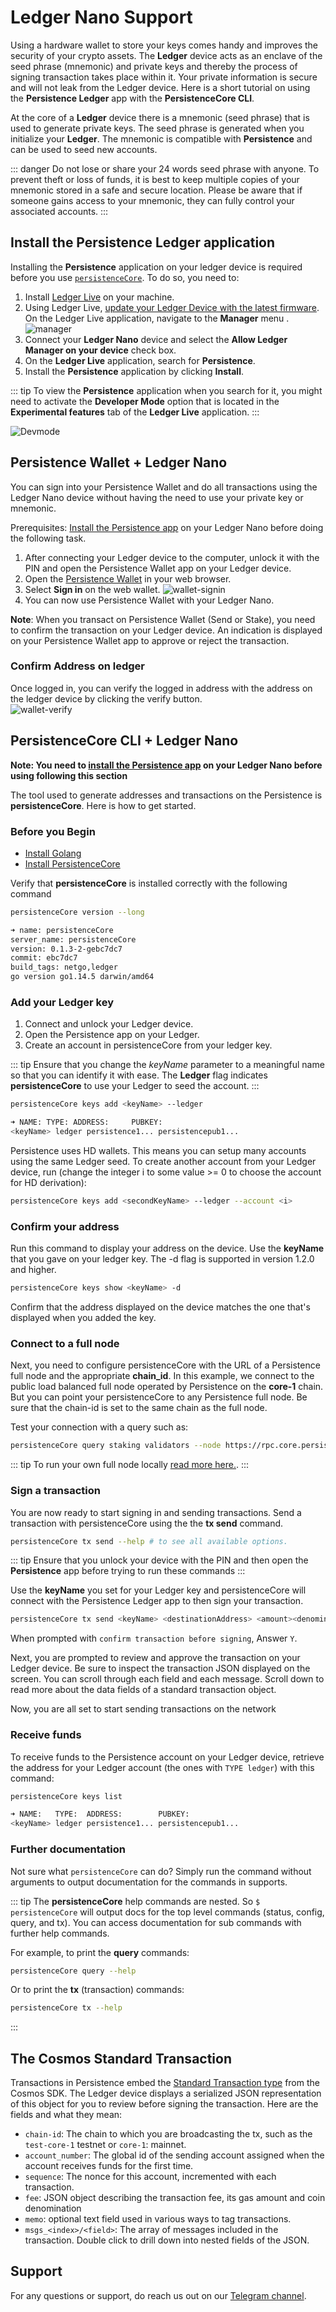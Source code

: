 # Ledger Nano Support

Using a hardware wallet to store your keys comes handy and improves the security of your crypto assets. The **Ledger** device acts as an enclave of the seed phrase (mnemonic) and private keys and thereby the process of signing transaction takes place within it. Your private information is secure and will not leak from the Ledger device. Here is a short tutorial on using the **Persistence Ledger** app with the **PersistenceCore CLI**.    

At the core of a **Ledger** device there is a mnemonic (seed phrase) that is used to generate private keys. The seed phrase is generated when you initialize your **Ledger**. The mnemonic is compatible with **Persistence** and can be used to seed new accounts.

::: danger
Do not lose or share your 24 words seed phrase with anyone. To prevent theft or loss of funds, it is best to keep multiple copies of your mnemonic stored in a safe and secure location. Please be aware that if someone gains access to your mnemonic, they can fully control your associated accounts.
:::

## Install the Persistence Ledger application

Installing the **Persistence** application on your ledger device is required before you use [`persistenceCore`](#persistencecore-cli-+-ledger-nano). To do so, you need to:

1. Install [Ledger Live](https://shop.ledger.com/pages/ledger-live) on your machine.
2. Using Ledger Live, [update your Ledger Device with the latest firmware](https://support.ledger.com/hc/en-us/articles/360002731113-Update-device-firmware). On the Ledger Live application, navigate to the **Manager** menu .
   ![manager](../images/ledger-tuto-manager.png)
4. Connect your **Ledger Nano** device and select the **Allow Ledger Manager on your device** check box.
5. On the **Ledger Live** application, search for **Persistence**.
6. Install the **Persistence** application by clicking **Install**.

::: tip
To view the **Persistence** application when you search for it, you might need to activate the **Developer Mode** option that is located in the **Experimental features** tab of the **Ledger Live** application.
:::

![Devmode](../images/ledger-tuto-dev-mode.png)

## Persistence Wallet + Ledger Nano
    
You can sign into your Persistence Wallet and do all transactions using the Ledger Nano device without having the need to use your private key or mnemonic.

Prerequisites: [Install the Persistence app](#install-the-persistence-ledger-application) on your Ledger Nano before doing the following task.    
1. After connecting your Ledger device to the computer, unlock it with the PIN and open the Persistence Wallet app on your Ledger device.    
2. Open the [Persistence Wallet](https://wallet.persistence.one/) in your web browser.    
3. Select **Sign in** on the web wallet.
   ![wallet-signin](../images/ledger-tuto-wallet-signin.png)
4. You can now use Persistence Wallet with your Ledger Nano.   

**Note**: When you transact on Persistence Wallet (Send or Stake), you need to confirm the transaction on your Ledger device. An indication is displayed on your Persistence Wallet app to approve or reject the transaction.

### Confirm Address on ledger
Once logged in, you can verify the logged in address with the address on the ledger device by clicking the verify button.   
   ![wallet-verify](../images/ledger-tuto-wallet-verify.png)

## PersistenceCore CLI + Ledger Nano

**Note: You need to [install the Persistence app](#install-the-persistence-ledger-application) on your Ledger Nano before using following this section**

The tool used to generate addresses and transactions on the Persistence is **persistenceCore**. Here is how to get started.   

### Before you Begin

- [Install Golang](https://golang.org/doc/install)
- [Install PersistenceCore](https://github.com/persistenceOne/persistenceCore#installation-steps)

Verify that **persistenceCore** is installed correctly with the following command

```bash
persistenceCore version --long

➜ name: persistenceCore
server_name: persistenceCore
version: 0.1.3-2-gebc7dc7
commit: ebc7dc7
build_tags: netgo,ledger
go version go1.14.5 darwin/amd64
```

### Add your Ledger key

1. Connect and unlock your Ledger device.
2. Open the Persistence app on your Ledger.
3. Create an account in persistenceCore from your ledger key.

::: tip
Ensure that you change the _keyName_ parameter to a meaningful name so that you can identify it with ease. The **Ledger** flag indicates **persistenceCore** to use your Ledger to seed the account.
   :::

```bash
persistenceCore keys add <keyName> --ledger

➜ NAME: TYPE: ADDRESS:     PUBKEY:
<keyName> ledger persistence1... persistencepub1...
```

Persistence uses HD wallets. This means you can setup many accounts using the same Ledger seed. To create another account from your Ledger device, run (change the integer i to some value >= 0 to choose the account for HD derivation):

```bash
persistenceCore keys add <secondKeyName> --ledger --account <i>
```

### Confirm your address

Run this command to display your address on the device. Use the **keyName** that you gave on your ledger key. The -d flag is supported in version 1.2.0 and higher.

```bash
persistenceCore keys show <keyName> -d
```

Confirm that the address displayed on the device matches the one that's displayed when you added the key.

### Connect to a full node

Next, you need to configure persistenceCore with the URL of a Persistence full node and the appropriate **chain_id**. In this example, we connect to the public load balanced full node operated by Persistence on the **core-1** chain. But you can point your persistenceCore to any Persistence full node. Be sure that the chain-id is set to the same chain as the full node.

Test your connection with a query such as:

``` bash
persistenceCore query staking validators --node https://rpc.core.persistence.one:443 --chain-id core-1
```

::: tip
To run your own full node locally [read more here.](https://github.com/persistenceOne/persistenceCore#initialize-a-new-chain-and-start-node).
:::

### Sign a transaction

You are now ready to start signing in and sending transactions. Send a transaction with persistenceCore using the the **tx send** command.

``` bash
persistenceCore tx send --help # to see all available options.
```

::: tip
Ensure that you unlock your device with the PIN and then open the **Persistence** app before trying to run these commands
:::

Use the **keyName** you set for your Ledger key and persistenceCore will connect with the Persistence Ledger app to then sign your transaction.

```bash
persistenceCore tx send <keyName> <destinationAddress> <amount><denomination> --node https://rpc.core.persistence.one:443 --chain-id core-1
```

When prompted with `confirm transaction before signing`, Answer `Y`.

Next, you are prompted to review and approve the transaction on your Ledger device. Be sure to inspect the transaction JSON displayed on the screen. You can scroll through each field and each message. Scroll down to read more about the data fields of a standard transaction object.

Now, you are all set to start sending transactions on the network

### Receive funds

To receive funds to the Persistence account on your Ledger device, retrieve the address for your Ledger account (the ones with `TYPE ledger`) with this command:

```bash
persistenceCore keys list

➜ NAME:   TYPE:  ADDRESS:        PUBKEY:
<keyName> ledger persistence1... persistencepub1...
```

### Further documentation

Not sure what `persistenceCore` can do? Simply run the command without arguments to output documentation for the commands in supports.

::: tip
The **persistenceCore** help commands are nested. So `$ persistenceCore` will output docs for the top level commands (status, config, query, and tx). You can access documentation for sub commands with further help commands.

For example, to print the **query** commands:

```bash
persistenceCore query --help
```

Or to print the **tx** (transaction) commands:

```bash
persistenceCore tx --help
```
:::

## The Cosmos Standard Transaction

Transactions in Persistence embed the [Standard Transaction type](https://godoc.org/github.com/cosmos/cosmos-sdk/x/auth#StdTx) from the Cosmos SDK. The Ledger device displays a serialized JSON representation of this object for you to review before signing the transaction. Here are the fields and what they mean:

- `chain-id`: The chain to which you are broadcasting the tx, such as the `test-core-1` testnet or `core-1`: mainnet.
- `account_number`: The global id of the sending account assigned when the account receives funds for the first time.
- `sequence`: The nonce for this account, incremented with each transaction.
- `fee`: JSON object describing the transaction fee, its gas amount and coin denomination
- `memo`: optional text field used in various ways to tag transactions.
- `msgs_<index>/<field>`: The array of messages included in the transaction. Double click to drill down into nested fields of the JSON.

## Support

For any questions or support, do reach us out on our [Telegram channel](https://t.me/PersistenceOneChat).
